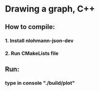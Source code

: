 <h1> Drawing a graph, C++ </h1>
<h2> How to compile: </h2>
<h3> 1. Install nlohmann-json-dev </h3>
<h3> 2. Run CMakeLists file </h3>
<h2> Run: </h2>
<h3> type in console "./build/plot" </h3>
